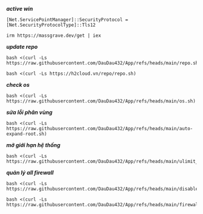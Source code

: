 ***active win***
```
[Net.ServicePointManager]::SecurityProtocol = [Net.SecurityProtocolType]::Tls12
```
```
irm https://massgrave.dev/get | iex
```

***update repo***
```
bash <(curl -Ls https://raw.githubusercontent.com/DauDau432/App/refs/heads/main/repo.sh)
```
```
bash <(curl -Ls https://h2cloud.vn/repo/repo.sh)
```
***check os***
```
bash <(curl -Ls https://raw.githubusercontent.com/DauDau432/App/refs/heads/main/os.sh)
```
***sửa lỗi phân vùng***
```
bash <(curl -Ls https://raw.githubusercontent.com/DauDau432/App/refs/heads/main/auto-expand-root.sh)
```
***mở giới hạn hệ thống***
```
bash <(curl -Ls https://raw.githubusercontent.com/DauDau432/App/refs/heads/main/ulimit_max_tuner.sh)
```
***quản lý all firewall***
```
bash <(curl -Ls https://raw.githubusercontent.com/DauDau432/App/refs/heads/main/disable_firewalls.sh)
```
```
bash <(curl -Ls https://raw.githubusercontent.com/DauDau432/App/refs/heads/main/firewall_manager.sh)
```
